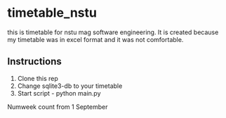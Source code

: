 # timetable_nstu
this is timetable for nstu mag software engineering. It is created because my timetable was in excel format and it was not comfortable.

## Instructions ##
1. Clone this rep
2. Change sqlite3-db to your timetable
3. Start script - python main.py

Numweek count from 1 September
